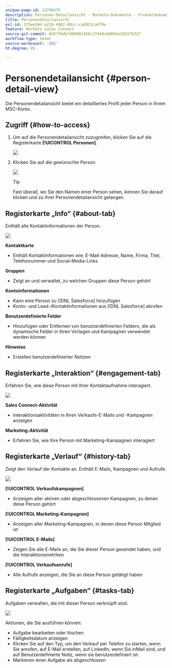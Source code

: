 ```yaml
---
unique-page-id: 13796475
description: Personen-Detailansicht - Marketo-Dokumente - Produktdokumentation
title: Personendetailansicht
exl-id: 3f5ee34d-a21b-4862-80cc-cad921ca479e
feature: Marketo Sales Connect
source-git-commit: 0d37fbdb7d08901458c1744dc68893e155176327
workflow-type: tm+mt
source-wordcount: '281'
ht-degree: 0%

---
```


# Personendetailansicht {#person-detail-view}

Die Personendetailansicht bietet ein detailliertes Profil jeder Person in Ihrem MSC-Konto.

## Zugriff {#how-to-access}

1. Um auf die Personendetailansicht zuzugreifen, klicken Sie auf die Registerkarte **[!UICONTROL Personen]**.

   ![](assets/person-detail-view-1.png)

1. Klicken Sie auf die gewünschte Person.

   ![](assets/person-detail-view-2.png)

   >[!TIP]
   >
   >Fast überall, wo Sie den Namen einer Person sehen, können Sie darauf klicken und zu ihrer Personendetailansicht gelangen.

## Registerkarte „Info“ {#about-tab}

Enthält alle Kontaktinformationen der Person.

![](assets/person-detail-view-3.png)

**Kontaktkarte**

* Enthält Kontaktinformationen wie: E-Mail-Adresse, Name, Firma, Titel, Telefonnummer und Social-Media-Links

**Gruppen**

* Zeigt an und verwaltet, zu welchen Gruppen diese Person gehört

**Kontoinformationen**

* Kann eine Person zu [!DNL Salesforce] hinzufügen
* Konto- und Lead-/Kontaktinformationen aus [!DNL Salesforce] abrufen

**Benutzerdefinierte Felder**

* Hinzufügen oder Entfernen von benutzerdefinierten Feldern, die als dynamische Felder in Ihren Vorlagen und Kampagnen verwendet werden können

**Hinweise**

* Erstellen benutzerdefinierter Notizen

## Registerkarte „Interaktion“ {#engagement-tab}

Erfahren Sie, wie diese Person mit Ihrer Kontaktaufnahme interagiert.

![](assets/person-detail-view-4.png)

**Sales Connect-Aktivität**

* Interaktionsaktivitäten in Ihren Verkaufs-E-Mails und -Kampagnen anzeigen

**Marketing-Aktivität**

* Erfahren Sie, wie Ihre Person mit Marketing-Kampagnen interagiert

## Registerkarte „Verlauf“ {#history-tab}

Zeigt den Verlauf der Kontakte an. Enthält E-Mails, Kampagnen und Aufrufe.

![](assets/person-detail-view-5.png)

**[!UICONTROL Verkaufskampagnen]**

* Anzeigen aller aktiven oder abgeschlossenen Kampagnen, zu denen diese Person gehört

**[!UICONTROL Marketing-Kampagnen]**

* Anzeigen aller Marketing-Kampagnen, in denen diese Person Mitglied ist

**[!UICONTROL E-Mails]**

* Zeigen Sie alle E-Mails an, die Sie dieser Person gesendet haben, und die Interaktionsmetriken

**[!UICONTROL Verkaufsanrufe]**

* Alle Aufrufe anzeigen, die Sie an diese Person getätigt haben

## Registerkarte „Aufgaben“ {#tasks-tab}

Aufgaben verwalten, die mit dieser Person verknüpft sind.

![](assets/person-detail-view-6.png)

Aktionen, die Sie ausführen können:

* Aufgabe bearbeiten oder löschen
* Fälligkeitsdatum anzeigen
* Klicken Sie auf den Typ, um den Verkauf per Telefon zu starten, wenn Sie anrufen, auf E-Mail erstellen, auf LinkedIn, wenn Sie inMail sind, und auf Benutzerdefinierte Notiz, wenn sie benutzerdefiniert ist.
* Markieren einer Aufgabe als abgeschlossen
